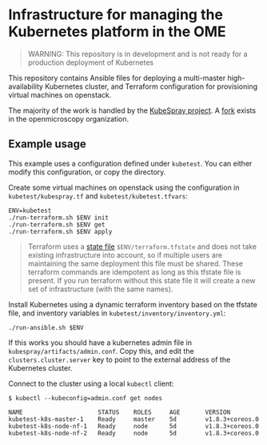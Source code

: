 # Infrastructure for managing the Kubernetes platform in the OME

> WARNING: This repository is in development and is not ready for a production deployment of Kubernetes

This repository contains Ansible files for deploying a multi-master
high-availability Kubernetes cluster, and Terraform configuration for
provisioning virtual machines on openstack.

The majority of the work is handled by the [KubeSpray
project](https://github.com/kubernetes-incubator/kubespray/).
A [fork](https://github.com/openmicroscopy/kubespray) exists
in the openmicroscopy organization.


## Example usage

This example uses a configuration defined under `kubetest`.
You can either modify this configuration, or copy the directory.

Create some virtual machines on openstack using the configuration in `kubetest/kubespray.tf` and `kubetest/kubetest.tfvars`:

    ENV=kubetest
    ./run-terraform.sh $ENV init
    ./run-terraform.sh $ENV get
    ./run-terraform.sh $ENV apply

> Terraform uses a [state file](https://www.terraform.io/docs/state/) `$ENV/terraform.tfstate` and does not take existing infrastructure into account, so if multiple users are maintaining the same deployment this file must be shared.
> These terraform commands are idempotent as long as this tfstate file is present.
> If you run terraform without this state file it will create a new set of infrastructure (with the same names).

Install Kubernetes using a dynamic terraform inventory based on the tfstate file, and inventory variables in `kubetest/inventory/inventory.yml`:

    ./run-ansible.sh $ENV

If this works you should have a kubernetes admin file in `kubespray/artifacts/admin.conf`.
Copy this, and edit the `clusters.cluster.server` key to point to the external address of the Kubernetes cluster.

Connect to the cluster using a local `kubectl` client:

    $ kubectl --kubeconfig=admin.conf get nodes

    NAME                     STATUS    ROLES     AGE       VERSION
    kubetest-k8s-master-1    Ready     master    5d        v1.8.3+coreos.0
    kubetest-k8s-node-nf-1   Ready     node      5d        v1.8.3+coreos.0
    kubetest-k8s-node-nf-2   Ready     node      5d        v1.8.3+coreos.0

